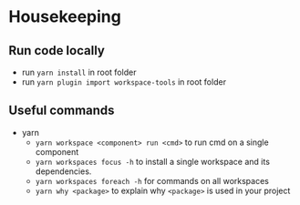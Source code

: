 # Housekeeping

## Run code locally

- run `yarn install` in root folder
- run `yarn plugin import workspace-tools` in root folder

## Useful commands

- yarn
  - `yarn workspace <component> run <cmd>` to run cmd on a single component
  - `yarn workspaces focus -h` to install a single workspace and its dependencies.
  - `yarn workspaces foreach -h` for commands on all workspaces
  - `yarn why <package>` to explain why `<package>` is used in your project
